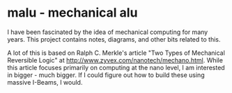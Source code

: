 malu - mechanical alu
=====================

I have been fascinated by the idea of mechanical computing for many years. This project contains notes, diagrams, and other bits related to this.

A lot of this is based on Ralph C. Merkle's article "Two Types of Mechanical Reversible Logic" at http://www.zyvex.com/nanotech/mechano.html. While this article focuses primarily on computing at the nano level, I am interested in bigger - much bigger. If I could figure out how to build these using massive I-Beams, I would.

